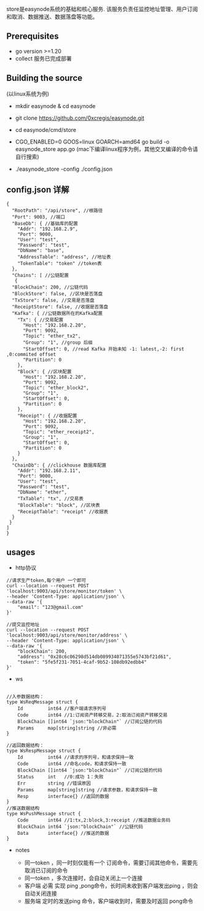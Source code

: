 store是easynode系统的基础和核心服务. 该服务负责任监控地址管理、用户订阅和取消、数据推送、数据落盘等功能。

## Prerequisites

- go version >=1.20
- collect 服务已完成部署

## Building the source

(以linux系统为例)

- mkdir easynode & cd easynode
- git clone https://github.com/0xcregis/easynode.git
- cd easynode/cmd/store
- CGO_ENABLED=0 GOOS=linux GOARCH=amd64 go build -o easynode_store app.go
  (mac下编译linux程序为例，其他交叉编译的命令请自行搜索)

- ./easynode_store -config ./config.json

## config.json 详解

``````
{
  "RootPath": "/api/store", //根路径
  "Port": 9003, //端口
  "BaseDb": { //基础库的配置
    "Addr": "192.168.2.9",
    "Port": 9000,
    "User": "test",
    "Password": "test",
    "DbName": "base",
    "AddressTable": "address", //地址表
    "TokenTable": "token" //token表
  },
  "Chains": [ //公链配置
   {
  "BlockChain": 200, //公链代码
  "BlockStore": false, //区块是否落盘
  "TxStore": false, //交易是否落盘
  "ReceiptStore": false, //收据是否落盘
  "Kafka": { //公链数据所在的Kafka配置
    "Tx": { //交易配置
      "Host": "192.168.2.20",
      "Port": 9092,
      "Topic": "ether_tx2",
      "Group": "1", //group 后缀
      "StartOffset": 0, //read Kafka 开始未知 -1: latest,-2: first ,0:commited offset
      "Partition": 0
    },
    "Block": { //区块配置
      "Host": "192.168.2.20",
      "Port": 9092,
      "Topic": "ether_block2",
      "Group": "1",
      "StartOffset": 0,
      "Partition": 0
    },
    "Receipt": { //收据配置
      "Host": "192.168.2.20",
      "Port": 9092,
      "Topic": "ether_receipt2",
      "Group": "1",
      "StartOffset": 0,
      "Partition": 0
    }
  },
  "ChainDb": { //clickhouse 数据库配置
    "Addr": "192.168.2.11",
    "Port": 9000,
    "User": "test",
    "Password": "test",
    "DbName": "ether",
    "TxTable": "tx", //交易表
    "BlockTable": "block", //区块表
    "ReceiptTable": "receipt" //收据表
  }
 }
]
}

``````

## usages

- http协议

``````
//请求生产token,每个用户 一个即可
curl --location --request POST 'localhost:9003/api/store/monitor/token' \
--header 'Content-Type: application/json' \
--data-raw '{
    "email": "123@gmail.com"
}'

//提交监控地址
curl --location --request POST 'localhost:9003/api/store/monitor/address' \
--header 'Content-Type: application/json' \
--data-raw '{
    "blockChain": 200,
    "address": "0x28c6c06298d514db089934071355e5743bf21d61",
    "token": "5fe5f231-7051-4caf-9b52-108db92edbb4"
}'

``````

- ws

``````

//入参数据结构：
type WsReqMessage struct {
	Id         int64 //客户端请求序列号
	Code       int64 //1:订阅资产转移交易，2:取消订阅资产转移交易
	BlockChain []int64 `json:"blockChain"` //订阅公链的代码
	Params     map[string]string //非必需
}

//返回数据结构：
type WsRespMessage struct {
	Id         int64 //请求的序列号，和请求保持一致
	Code       int64 //命名code，和请求保持一致
	BlockChain []int64 `json:"blockChain"` //订阅公链的代码
	Status     int   //0:成功 1：失败
	Err        string //错误原因
	Params     map[string]string //请求参数，和请求保持一致
	Resp       interface{} //返回的数据
}
//推送数据结构
type WsPushMessage struct {
	Code       int64 //1:tx,2:block,3:receipt //推送数据业务码
	BlockChain int64 `json:"blockChain"` //公链代码
	Data       interface{} //推送的数据
}

``````

- notes

    - 同一token ，同一时刻仅能有一个 订阅命令，需要订阅其他命令，需要先取消已订阅的命令
    - 同一token ，多次连接时，会自动关闭上一个连接
    - 客户端 必需 实现 ping ,pong命令，长时间未收到客户端发出ping ，则会自动关闭连接
    - 服务端 定时的发送ping 命令，客户端收到时，需要及时返回 pong命令
